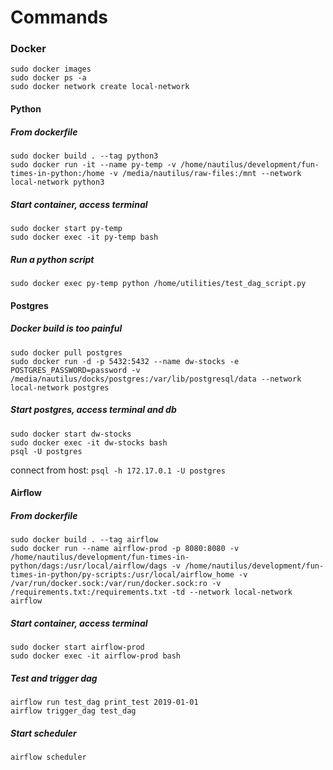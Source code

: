 # Commands

### Docker
```
sudo docker images
sudo docker ps -a
sudo docker network create local-network
```


#### Python
##### From dockerfile
```
sudo docker build . --tag python3
sudo docker run -it --name py-temp -v /home/nautilus/development/fun-times-in-python:/home -v /media/nautilus/raw-files:/mnt --network local-network python3
```
##### Start container, access terminal
```
sudo docker start py-temp
sudo docker exec -it py-temp bash
```
##### Run a python script
`sudo docker exec py-temp python /home/utilities/test_dag_script.py`


#### Postgres
##### Docker build is too painful
```
sudo docker pull postgres
sudo docker run -d -p 5432:5432 --name dw-stocks -e POSTGRES_PASSWORD=password -v /media/nautilus/docks/postgres:/var/lib/postgresql/data --network local-network postgres
```
##### Start postgres, access terminal and db
```
sudo docker start dw-stocks
sudo docker exec -it dw-stocks bash
psql -U postgres
```
connect from host: `psql -h 172.17.0.1 -U postgres`


#### Airflow
##### From dockerfile
```
sudo docker build . --tag airflow
sudo docker run --name airflow-prod -p 8080:8080 -v /home/nautilus/development/fun-times-in-python/dags:/usr/local/airflow/dags -v /home/nautilus/development/fun-times-in-python/py-scripts:/usr/local/airflow_home -v /var/run/docker.sock:/var/run/docker.sock:ro -v /requirements.txt:/requirements.txt -td --network local-network airflow
```
##### Start container, access terminal
```
sudo docker start airflow-prod
sudo docker exec -it airflow-prod bash
```
##### Test and trigger dag
```
airflow run test_dag print_test 2019-01-01
airflow trigger_dag test_dag
```
##### Start scheduler
 `airflow scheduler`
